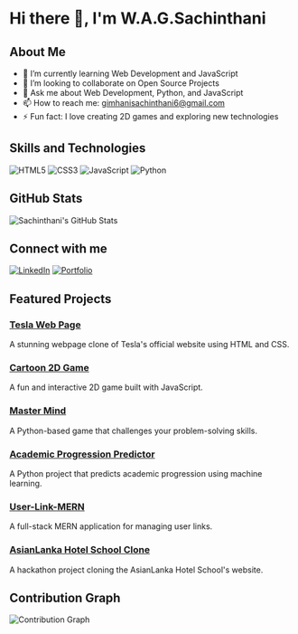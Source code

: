 # Hi there 👋, I'm W.A.G.Sachinthani



## About Me

- 🌱 I’m currently learning Web Development and JavaScript
- 👯 I’m looking to collaborate on Open Source Projects
- 💬 Ask me about Web Development, Python, and JavaScript
- 📫 How to reach me: [gimhanisachinthani6@gmail.com](mailto:gimhanisachinthani6@gmail.com)
- ⚡ Fun fact: I love creating 2D games and exploring new technologies

## Skills and Technologies
![HTML5](https://img.shields.io/badge/-HTML5-E34F26?style=flat&logo=html5&logoColor=white)
![CSS3](https://img.shields.io/badge/-CSS3-1572B6?style=flat&logo=css3&logoColor=white)
![JavaScript](https://img.shields.io/badge/-JavaScript-F7DF1E?style=flat&logo=javascript&logoColor=black)
![Python](https://img.shields.io/badge/-Python-3776AB?style=flat&logo=python&logoColor=white)

## GitHub Stats
![Sachinthani's GitHub Stats](https://github-readme-stats.vercel.app/api?username=WAGSachinthani&show_icons=true&theme=radical)

## Connect with me
[![LinkedIn](https://img.shields.io/badge/-LinkedIn-blue?style=flat&logo=linkedin&logoColor=white)](https://linkedin.com/in/wickrama-arachchige-sachinthani-354b40207)
[![Portfolio](https://img.shields.io/badge/-Portfolio-ff69b4?style=flat&logo=github&logoColor=white)](https://wagsachinthani.github.io/my_portfolio/)

## Featured Projects
### [Tesla Web Page](https://github.com/WAGSachinthani/Tesla_Web_Page)
A stunning webpage clone of Tesla's official website using HTML and CSS.

### [Cartoon 2D Game](https://github.com/WAGSachinthani/Cartoon_2D_Game)
A fun and interactive 2D game built with JavaScript.

### [Master Mind](https://github.com/WAGSachinthani/Master_Mind)
A Python-based game that challenges your problem-solving skills.

### [Academic Progression Predictor](https://github.com/WAGSachinthani/Academic_Progression_Predictor)
A Python project that predicts academic progression using machine learning.

### [User-Link-MERN](https://github.com/WAGSachinthani/User-Link-MERN)
A full-stack MERN application for managing user links.

### [AsianLanka Hotel School Clone](https://github.com/WAGSachinthani/AsianLankaHotelSchool-Clone)
A hackathon project cloning the AsianLanka Hotel School's website.

## Contribution Graph
![Contribution Graph](https://activity-graph.herokuapp.com/graph?username=WAGSachinthani&theme=react-dark)
